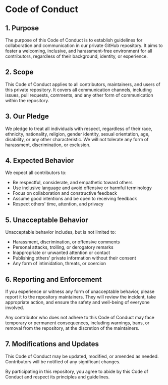 # Code of Conduct

## 1. Purpose

The purpose of this Code of Conduct is to establish guidelines for collaboration and communication in our private GitHub repository. It aims to foster a welcoming, inclusive, and harassment-free environment for all contributors, regardless of their background, identity, or experience.

## 2. Scope

This Code of Conduct applies to all contributors, maintainers, and users of this private repository. It covers all communication channels, including issues, pull requests, comments, and any other form of communication within the repository.

## 3. Our Pledge

We pledge to treat all individuals with respect, regardless of their race, ethnicity, nationality, religion, gender identity, sexual orientation, age, disability, or any other characteristic. We will not tolerate any form of harassment, discrimination, or exclusion.

## 4. Expected Behavior

We expect all contributors to:

- Be respectful, considerate, and empathetic toward others
- Use inclusive language and avoid offensive or harmful terminology
- Focus on collaboration and constructive feedback
- Assume good intentions and be open to receiving feedback
- Respect others' time, attention, and privacy

## 5. Unacceptable Behavior

Unacceptable behavior includes, but is not limited to:

- Harassment, discrimination, or offensive comments
- Personal attacks, trolling, or derogatory remarks
- Inappropriate or unwanted attention or contact
- Publishing others' private information without their consent
- Any form of intimidation, threats, or coercion

## 6. Reporting and Enforcement

If you experience or witness any form of unacceptable behavior, please report it to the repository maintainers. They will review the incident, take appropriate action, and ensure the safety and well-being of everyone involved.

Any contributor who does not adhere to this Code of Conduct may face temporary or permanent consequences, including warnings, bans, or removal from the repository, at the discretion of the maintainers.

## 7. Modifications and Updates

This Code of Conduct may be updated, modified, or amended as needed. Contributors will be notified of any significant changes.

By participating in this repository, you agree to abide by this Code of Conduct and respect its principles and guidelines.

